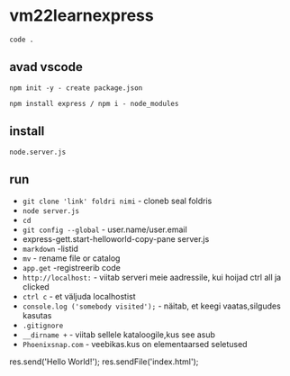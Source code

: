 # vm22learnexpress

`code .` 
## avad vscode

`npm init -y - create package.json`

`npm install express / npm i - node_modules`
## install

`node.server.js`
## run

- `git clone 'link' foldri nimi` - cloneb seal foldris
- `node server.js`
- `cd`
- `git config --global` - user.name/user.email
-  express-gett.start-helloworld-copy-pane server.js
- `markdown` -listid
- `mv` -  rename file or catalog
- `app.get` -registreerib code
- `http://localhost:` - viitab serveri meie aadressile, kui hoijad ctrl all ja clicked
- `ctrl c` - et väljuda localhostist
- `console.log ('somebody visited');` - näitab, et keegi vaatas,silgudes kasutas
- `.gitignore`
- `__dirname +` - viitab sellele kataloogile,kus see asub
- `Phoenixsnap.com` - veebikas.kus on elementaarsed seletused

res.send('Hello World!');
res.sendFile('index.html');